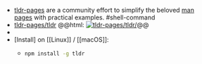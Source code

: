 - [tldr-pages](https://tldr.sh) are a community effort to simplify the beloved [man pages](https://en.wikipedia.org/wiki/Man_page) with practical examples. #shell-command
- [tldr-pages/tldr](https://github.com/tldr-pages/tldr)
  @@html: <a href="https://github.com/tldr-pages/tldr/"><img src="https://github-readme-stats-astronomer.vercel.app/api/pin/?username=tldr-pages&repo=tldr&theme=tokyonight" alt="tldr-pages/tldr/"/></a>@@
-
- [Install] on [[Linux]] / [[macOS]]:
	- ```bash
	  npm install -g tldr
	  ```